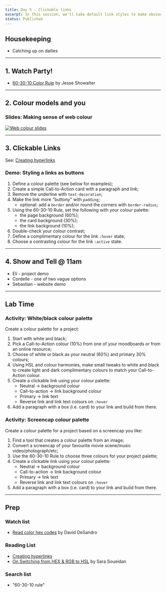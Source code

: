 ```yaml
---
title: Day 5 - Clickable links
excerpt: In this session, we'll take default link styles to make obviously clickable buttons.
status: Published
---
```


## Housekeeping
- Catching up on dailies

---

## 1. Watch Party!
- [60-30-10 Color Rule](https://www.youtube.com/watch?v=UWwNIMHFdW4) by Jesse Showalter

---

## 2. Colour models and you

### Slides: Making sense of web colour
[![Web colour slides](/images/slides/web-colours.png)](https://sait-wbdv.github.io/slides/f22/cpnt-260/colour.html)

---

## 3. Clickable Links
See: [Creating hyperlinks](https://developer.mozilla.org/en-US/docs/Learn/HTML/Introduction_to_HTML/Creating_hyperlinks)

### Demo: Styling a links as buttons
1. Define a colour palette (see below for examples);
2. Create a simple Call-to-Action card with a paragraph and link;
3. Remove the underline with `text-decoration`;
4. Make the link more "buttony" with `padding`;
    - optional: add a `border` and/or round the corners with `border-radius`;
5. Using the 60-30-10 Rule, set the following with your colour palette:
    - the page background (60%);
    - the card background (30%);
    - the link background (10%);
6. Double-check your colour contrast;
7. Define a complimentary colour for the link `:hover` state;
8. Choose a contrasting colour for the link `:active` state.

---

## 4. Show and Tell @ 11am
- Eli - project demo
- Cordelle - one of two vague options
- Sebastian - website demo

---

## Lab Time
### Activity: White/black colour palette
Create a colour palette for a project:
1. Start with white and black;
2. Pick a Call-to-Action colour (10%) from one of your moodboards or from an online resource;
3. Choose of white or black as your neutral (60%) and primary 30% colours;
4. Using HSL and colour harmonies, make small tweaks to white and black to create light and dark complimentary colours to match your Call-to-Action colour.
5. Create a clickable link using your colour palette:
    - Neutral -> background colour
    - Call-to-action -> link background colour
    - Primary -> link text
    - Reverse link and link text colours on `:hover`
6. Add a paragraph with a box (i.e. card) to your link and build from there.

### Activity: Screencap colour palette
Create a colour palette for a project based on a screencap you like:
1. Find a tool that creates a colour palette from an image;
2. Convert a screencap of your favourite movie scene/music video/photograph/etc;
3. Use the 60-30-10 Rule to choose three colours for your project palette;
4. Create a clickable link using your colour palette:
    - Neutral -> background colour
    - Call-to-action -> link background colour
    - Primary -> link text
    - Reverse link and link text colours on `:hover`
5. Add a paragraph with a box (i.e. card) to your link and build from there.

---

## Prep
### Watch list
- [Read color hex codes](https://www.youtube.com/watch?v=eqZqx6lRPe0) by David DeSandro

### Reading List
- [Creating hyperlinks](https://developer.mozilla.org/en-US/docs/Learn/HTML/Introduction_to_HTML/Creating_hyperlinks)
- [On Switching from HEX & RGB to HSL](https://www.sarasoueidan.com/blog/hex-rgb-to-hsl/) by Sara Soueidan

### Search list
- "60-30-10 rule"
